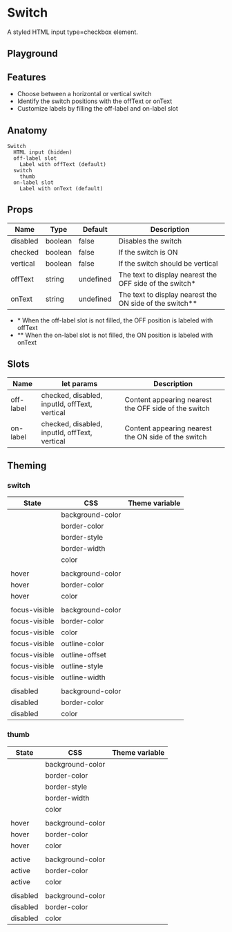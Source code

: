 <script>
    import Example from './SwitchExample.svelte';
    import ThemePropCard from '../ThemePropCard.svelte';
</script>

# Switch

A styled HTML input type=checkbox element.

## Playground

<Example />

## Features

- Choose between a horizontal or vertical switch
- Identify the switch positions with the offText or onText
- Customize labels by filling the off-label and on-label slot

## Anatomy

```
Switch
  HTML input (hidden)
  off-label slot
    Label with offText (default)
  switch
    thumb
  on-label slot
    Label with onText (default)
```

## Props

| Name     | Type    | Default   | Description                                               |
| -------- | ------- | --------- | --------------------------------------------------------- |
| disabled | boolean | false     | Disables the switch                                       |
| checked  | boolean | false     | If the switch is ON                                       |
| vertical | boolean | false     | If the switch should be vertical                          |
| offText  | string  | undefined | The text to display nearest the OFF side of the switch\*  |
| onText   | string  | undefined | The text to display nearest the ON side of the switch\*\* |

- \* When the off-label slot is not filled, the OFF position is labeled with offText
- \*\* When the on-label slot is not filled, the ON position is labeled with onText

## Slots

| Name      | let params                                    | Description                                          |
| --------- | --------------------------------------------- | ---------------------------------------------------- |
| off-label | checked, disabled, inputId, offText, vertical | Content appearing nearest the OFF side of the switch |
| on-label  | checked, disabled, inputId, offText, vertical | Content appearing nearest the ON side of the switch  |

## Theming

### switch

| State         | CSS              | Theme variable                                              |
| ------------- | ---------------- | ----------------------------------------------------------- |
|               | background-color | <ThemePropCard name='--Input__background-color'/>           |
|               | border-color     | <ThemePropCard name='--Input__border-color'/>               |
|               | border-style     | <ThemePropCard name='--Input__border-style'/>               |
|               | border-width     | <ThemePropCard name='--Input__border-width'/>               |
|               | color            | <ThemePropCard name='--Input__color'/>                      |
|               |                  |                                                             |
| hover         | background-color | <ThemePropCard name='--Input__background-color--hover'/>    |
| hover         | border-color     | <ThemePropCard name='--Input__border-color--hover'/>        |
| hover         | color            | <ThemePropCard name='--Input__color--hover'/>               |
|               |                  |                                                             |
| focus-visible | background-color | <ThemePropCard name='--Input__background-color--focus'/>    |
| focus-visible | border-color     | <ThemePropCard name='--Input__border-color--focus'/>        |
| focus-visible | color            | <ThemePropCard name='--Input__color--focus'/>               |
| focus-visible | outline-color    | <ThemePropCard name='--Common__outline-color'/>             |
| focus-visible | outline-offset   | <ThemePropCard name='--Common__outline-offset '/>           |
| focus-visible | outline-style    | <ThemePropCard name='--Common__outline-style'/>             |
| focus-visible | outline-width    | <ThemePropCard name='--Common__outline-width'/>             |
|               |                  |                                                             |
| disabled      | background-color | <ThemePropCard name='--Input__background-color--disabled'/> |
| disabled      | border-color     | <ThemePropCard name='--Input__border-color--disabled'/>     |
| disabled      | color            | <ThemePropCard name='--Input__color--disabled'/>            |

### thumb

| State    | CSS              | Theme variable                                               |
| -------- | ---------------- | ------------------------------------------------------------ |
|          | background-color | <ThemePropCard name='--Button__background-color'/>           |
|          | border-color     | <ThemePropCard name='--Button__border-color'/>               |
|          | border-style     | <ThemePropCard name='--Button__border-style'/>               |
|          | border-width     | <ThemePropCard name='--Button__border-width'/>               |
|          | color            | <ThemePropCard name='--Button__color'/>                      |
|          |                  |                                                              |
| hover    | background-color | <ThemePropCard name='--Button__background-color--hover'/>    |
| hover    | border-color     | <ThemePropCard name='--Button__border-color--hover'/>        |
| hover    | color            | <ThemePropCard name='--Button__color--hover'/>               |
|          |                  |                                                              |
| active   | background-color | <ThemePropCard name='--Button__background-color--active'/>   |
| active   | border-color     | <ThemePropCard name='--Button__border-color--active'/>       |
| active   | color            | <ThemePropCard name='--Button__color--active'/>              |
|          |                  |                                                              |
| disabled | background-color | <ThemePropCard name='--Button__background-color--disabled'/> |
| disabled | border-color     | <ThemePropCard name='--Button__border-color--disabled'/>     |
| disabled | color            | <ThemePropCard name='--Button__color--disabled'/>            |
